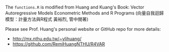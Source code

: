The `functions.R` is modified from Huang and Kuang's Book: Vector Autoregressive Models Econometric Methods and R Programs (向量自我迴歸模型：計量方法與R程式  黃裕烈, 管中閔著)

Please see Prof. Huang's personal website or GitHub repo for more details:
- http://mx.nthu.edu.tw/~ylihuang/
- https://github.com/RemiHuangNTHU/R4VAR
